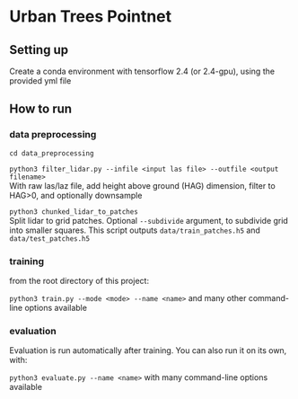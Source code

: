 # Urban Trees Pointnet

## Setting up

Create a conda environment with tensorflow 2.4 (or 2.4-gpu), using the provided
yml file

## How to run

### data preprocessing

`cd data_preprocessing`

`python3 filter_lidar.py --infile <input las file> --outfile <output filename>`  
With raw las/laz file, add height above ground (HAG) dimension, filter to HAG>0, and optionally downsample

`python3 chunked_lidar_to_patches`  
Split lidar to grid patches. Optional `--subdivide` argument, to subdivide grid into smaller squares.
This script outputs `data/train_patches.h5` and `data/test_patches.h5`

### training

from the root directory of this project:

`python3 train.py --mode <mode> --name <name>` and many other command-line options available


### evaluation

Evaluation is run automatically after training. You can also run it on its own, with:

`python3 evaluate.py --name <name>` with many command-line options available
